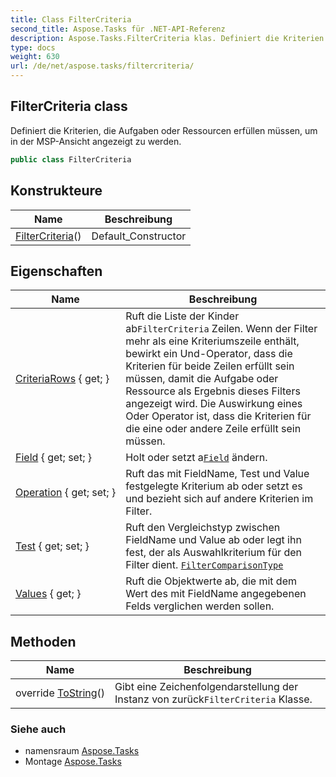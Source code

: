 ```yaml
---
title: Class FilterCriteria
second_title: Aspose.Tasks für .NET-API-Referenz
description: Aspose.Tasks.FilterCriteria klas. Definiert die Kriterien die Aufgaben oder Ressourcen erfüllen müssen um in der MSPAnsicht angezeigt zu werden.
type: docs
weight: 630
url: /de/net/aspose.tasks/filtercriteria/
---
```

## FilterCriteria class

Definiert die Kriterien, die Aufgaben oder Ressourcen erfüllen müssen, um in der MSP-Ansicht angezeigt zu werden.

```csharp
public class FilterCriteria
```

## Konstrukteure

| Name | Beschreibung |
| --- | --- |
| [FilterCriteria](filtercriteria/)() | Default_Constructor |

## Eigenschaften

| Name | Beschreibung |
| --- | --- |
| [CriteriaRows](../../aspose.tasks/filtercriteria/criteriarows/) { get; } | Ruft die Liste der Kinder ab`FilterCriteria` Zeilen. Wenn der Filter mehr als eine Kriteriumszeile enthält, bewirkt ein Und-Operator, dass die Kriterien für beide Zeilen erfüllt sein müssen, damit die Aufgabe oder Ressource als Ergebnis dieses Filters angezeigt wird. Die Auswirkung eines Oder Operator ist, dass die Kriterien für die eine oder andere Zeile erfüllt sein müssen. |
| [Field](../../aspose.tasks/filtercriteria/field/) { get; set; } | Holt oder setzt a[`Field`](./field/) ändern. |
| [Operation](../../aspose.tasks/filtercriteria/operation/) { get; set; } | Ruft das mit FieldName, Test und Value festgelegte Kriterium ab oder setzt es und bezieht sich auf andere Kriterien im Filter. |
| [Test](../../aspose.tasks/filtercriteria/test/) { get; set; } | Ruft den Vergleichstyp zwischen FieldName und Value ab oder legt ihn fest, der als Auswahlkriterium für den Filter dient. [`FilterComparisonType`](../filtercomparisontype/) |
| [Values](../../aspose.tasks/filtercriteria/values/) { get; } | Ruft die Objektwerte ab, die mit dem Wert des mit FieldName angegebenen Felds verglichen werden sollen. |

## Methoden

| Name | Beschreibung |
| --- | --- |
| override [ToString](../../aspose.tasks/filtercriteria/tostring/)() | Gibt eine Zeichenfolgendarstellung der Instanz von zurück`FilterCriteria` Klasse. |

### Siehe auch

* namensraum [Aspose.Tasks](../../aspose.tasks/)
* Montage [Aspose.Tasks](../../)


